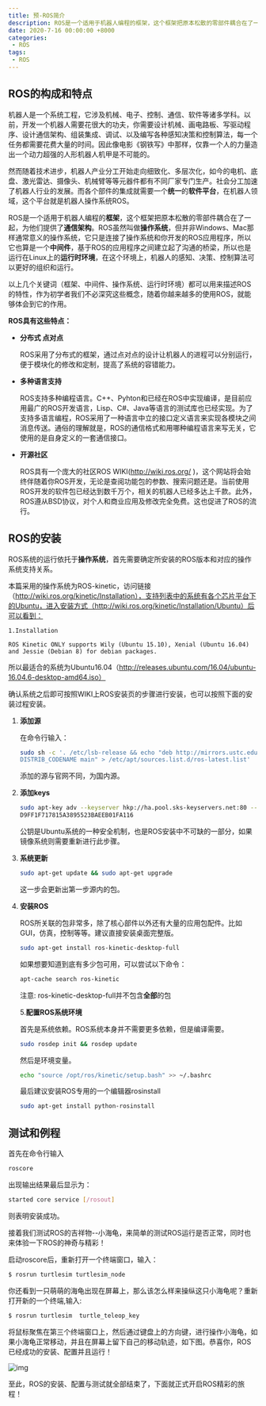```yaml
---
title: 预-ROS简介
description: ROS是一个适用于机器人编程的框架，这个框架把原本松散的零部件耦合在了一起，为他们提供了通信架构。ROS虽然叫做操作系统，但并非Windows、Mac那样通常意义的操作系统。
date: 2020-7-16 00:00:00 +8000
categories:
 - ROS
tags:
 - ROS
---
```


## ROS的构成和特点

机器人是一个系统工程，它涉及机械、电子、控制、通信、软件等诸多学科。以前，开发一个机器人需要花很大的功夫，你需要设计机械、画电路板、写驱动程序、设计通信架构、组装集成、调试、以及编写各种感知决策和控制算法，每一个任务都需要花费大量的时间。因此像电影《钢铁写》中那样，仅靠一个人的力量造出一个动力超强的人形机器人机甲是不可能的。

然而随着技术进步，机器人产业分工开始走向细致化、多层次化，如今的电机、底盘、激光雷达、摄像头、机械臂等等元器件都有不同厂家专门生产。社会分工加速了机器人行业的发展。而各个部件的集成就需要一个**统一**的**软件平台**，在机器人领域，这个平台就是机器人操作系统ROS。

ROS是一个适用于机器人编程的**框架**，这个框架把原本松散的零部件耦合在了一起，为他们提供了**通信架构**。ROS虽然叫做**操作系统**，但并非Windows、Mac那样通常意义的操作系统，它只是连接了操作系统和你开发的ROS应用程序，所以它也算是一个**中间件**，基于ROS的应用程序之间建立起了沟通的桥梁，所以也是运行在Linux上的**运行时环境**，在这个环境上，机器人的感知、决策、控制算法可以更好的组织和运行。

以上几个关键词（框架、中间件、操作系统、运行时环境）都可以用来描述ROS的特性，作为初学者我们不必深究这些概念，随着你越来越多的使用ROS，就能够体会到它的作用。

**ROS具有这些特点：**

- **分布式 点对点**

  ROS采用了分布式的框架，通过点对点的设计让机器人的进程可以分别运行，便于模块化的修改和定制，提高了系统的容错能力。

- **多种语言支持**

  ROS支持多种编程语言。C++、Pyhton和已经在ROS中实现编译，是目前应用最广的ROS开发语言，Lisp、C#、Java等语言的测试库也已经实现。为了支持多语言编程，ROS采用了一种语言中立的接口定义语言来实现各模块之间消息传送。通俗的理解就是，ROS的通信格式和用哪种编程语言来写无关，它使用的是自身定义的一套通信接口。



- **开源社区**

  ROS具有一个庞大的社区ROS WIKI(http://wiki.ros.org/ )，这个网站将会始终伴随着你ROS开发，无论是查阅功能包的参数、搜索问题还是。当前使用ROS开发的软件包已经达到数千万个，相关的机器人已经多达上千款。此外，ROS遵从BSD协议，对个人和商业应用及修改完全免费。这也促进了ROS的流行。

## ROS的安装

ROS系统的运行依托于**操作系统**，首先需要确定所安装的ROS版本和对应的操作系统支持关系。

本篇采用的操作系统为ROS-kinetic，访问链接（http://wiki.ros.org/kinetic/Installation），支持列表中的系统有各个芯片平台下的Ubuntu，进入安装方式（http://wiki.ros.org/kinetic/Installation/Ubuntu）后可以看到：

```
1.Installation

ROS Kinetic ONLY supports Wily (Ubuntu 15.10), Xenial (Ubuntu 16.04) and Jessie (Debian 8) for debian packages.
```

所以最适合的系统为Ubuntu16.04（http://releases.ubuntu.com/16.04/ubuntu-16.04.6-desktop-amd64.iso）

确认系统之后即可按照WIKI上ROS安装页的步骤进行安装，也可以按照下面的安装过程安装。

1. **添加源**

   在命令行输入：

   ```bash
   sudo sh -c '. /etc/lsb-release && echo "deb http://mirrors.ustc.edu.cn/ros/ubuntu/ $
   DISTRIB_CODENAME main" > /etc/apt/sources.list.d/ros-latest.list'
   ```

   添加的源与官网不同，为国内源。

2. **添加keys**

   ```bash
   sudo apt-key adv --keyserver hkp://ha.pool.sks-keyservers.net:80 --recv-key 421C365B
   D9FF1F717815A3895523BAEEB01FA116
   ```

   公钥是Ubuntu系统的一种安全机制，也是ROS安装中不可缺的一部分，如果镜像系统则需要重新进行此步骤。

3. **系统更新**

   ```bash
   sudo apt-get update && sudo apt-get upgrade
   ```

   这一步会更新出第一步源内的包。

4. **安装ROS**

   ROS所关联的包非常多，除了核心部件以外还有大量的应用包配件。比如GUI，仿真，控制等等。建议直接安装桌面完整版。

   ```bash
   sudo apt-get install ros-kinetic-desktop-full
   ```

   如果想要知道到底有多少包可用，可以尝试以下命令：

   ```bash
   apt-cache search ros-kinetic
   ```

   注意: ros-kinetic-desktop-full并不包含**全部**的包

   5.**配置ROS系统环境**

   首先是系统依赖。ROS系统本身并不需要更多依赖，但是编译需要。

   ```bash
   sudo rosdep init && rosdep update
   ```

   然后是环境变量。

   ```bash
   echo "source /opt/ros/kinetic/setup.bash" >> ~/.bashrc
   ```

   最后建议安装ROS专用的一个编辑器rosinstall

   ```bash
   sudo apt-get install python-rosinstall
   ```

## 测试和例程

   首先在命令行输入

   ```python
   roscore
   ```

出现输出结果最后显示为：

```bash
started core service [/rosout]
```

则表明安装成功。

接着我们测试ROS的吉祥物--小海龟，来简单的测试ROS运行是否正常，同时也来体验一下ROS的神奇与精彩！

启动roscore后，重新打开一个终端窗口，输入：

```bash
$ rosrun turtlesim turtlesim_node
```

你还看到一只萌萌的海龟出现在屏幕上，那么该怎么样来操纵这只小海龟呢？重新打开新的一个终端,输入:

```bash
$ rosrun turtlesim  turtle_teleop_key
```

将鼠标聚焦在第三个终端窗口上，然后通过键盘上的方向键，进行操作小海龟，如果小海龟正常移动，并且在屏幕上留下自己的移动轨迹，如下图。恭喜你，ROS已经成功的安装、配置并且运行！

![img](https://gitee.com/xtan/ros/raw/master/images/turtlesim.jpg)

至此，ROS的安装、配置与测试就全部结束了，下面就正式开启ROS精彩的旅程！
